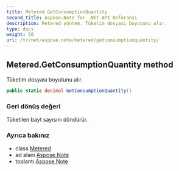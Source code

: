 ```yaml
---
title: Metered.GetConsumptionQuantity
second_title: Aspose.Note for .NET API Referansı
description: Metered yöntem. Tüketim dosyası boyutunu alır.
type: docs
weight: 50
url: /tr/net/aspose.note/metered/getconsumptionquantity/
---
```

## Metered.GetConsumptionQuantity method

Tüketim dosyası boyutunu alır.

```csharp
public static decimal GetConsumptionQuantity()
```

### Geri dönüş değeri

Tüketilen bayt sayısını döndürür.

### Ayrıca bakınız

* class [Metered](../)
* ad alanı [Aspose.Note](../../metered/)
* toplantı [Aspose.Note](../../../)


